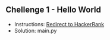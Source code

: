 ## Chellenge 1 - Hello World

- Instructions: [Redirect to HackerRank](https://www.hackerrank.com/challenges/python-arithmetic-operators/problem?isFullScreen=true)
- Solution: main.py
